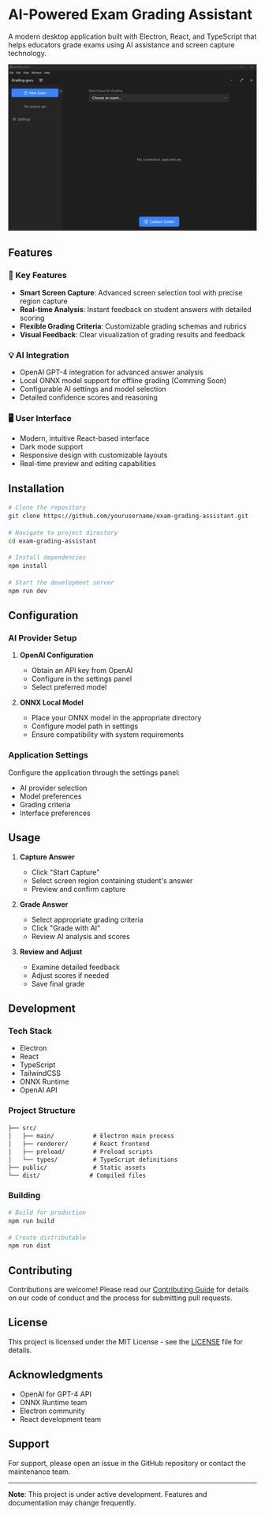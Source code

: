 # AI-Powered Exam Grading Assistant

A modern desktop application built with Electron, React, and TypeScript that helps educators grade exams using AI assistance and screen capture technology.

![Application Screenshot](screenshot.png)

## Features

### 🎯 Key Features
- **Smart Screen Capture**: Advanced screen selection tool with precise region capture
- **Real-time Analysis**: Instant feedback on student answers with detailed scoring
- **Flexible Grading Criteria**: Customizable grading schemas and rubrics
- **Visual Feedback**: Clear visualization of grading results and feedback

### 💡 AI Integration
- OpenAI GPT-4 integration for advanced answer analysis
- Local ONNX model support for offline grading (Comming Soon)
- Configurable AI settings and model selection
- Detailed confidence scores and reasoning

### 🖥️ User Interface
- Modern, intuitive React-based interface
- Dark mode support
- Responsive design with customizable layouts
- Real-time preview and editing capabilities

## Installation

```bash
# Clone the repository
git clone https://github.com/yourusername/exam-grading-assistant.git

# Navigate to project directory
cd exam-grading-assistant

# Install dependencies
npm install

# Start the development server
npm run dev
```

## Configuration

### AI Provider Setup

1. **OpenAI Configuration**
   - Obtain an API key from OpenAI
   - Configure in the settings panel
   - Select preferred model

2. **ONNX Local Model**
   - Place your ONNX model in the appropriate directory
   - Configure model path in settings
   - Ensure compatibility with system requirements

### Application Settings

Configure the application through the settings panel:
- AI provider selection
- Model preferences
- Grading criteria
- Interface preferences

## Usage

1. **Capture Answer**
   - Click "Start Capture"
   - Select screen region containing student's answer
   - Preview and confirm capture

2. **Grade Answer**
   - Select appropriate grading criteria
   - Click "Grade with AI"
   - Review AI analysis and scores

3. **Review and Adjust**
   - Examine detailed feedback
   - Adjust scores if needed
   - Save final grade

## Development

### Tech Stack
- Electron
- React
- TypeScript
- TailwindCSS
- ONNX Runtime
- OpenAI API

### Project Structure
```
├── src/
│   ├── main/           # Electron main process
│   ├── renderer/       # React frontend
│   ├── preload/        # Preload scripts
│   └── types/          # TypeScript definitions
├── public/             # Static assets
└── dist/              # Compiled files
```

### Building

```bash
# Build for production
npm run build

# Create distributable
npm run dist
```

## Contributing

Contributions are welcome! Please read our [Contributing Guide](CONTRIBUTING.md) for details on our code of conduct and the process for submitting pull requests.

## License

This project is licensed under the MIT License - see the [LICENSE](LICENSE) file for details.

## Acknowledgments

- OpenAI for GPT-4 API
- ONNX Runtime team
- Electron community
- React development team

## Support

For support, please open an issue in the GitHub repository or contact the maintenance team.

---

**Note**: This project is under active development. Features and documentation may change frequently.
